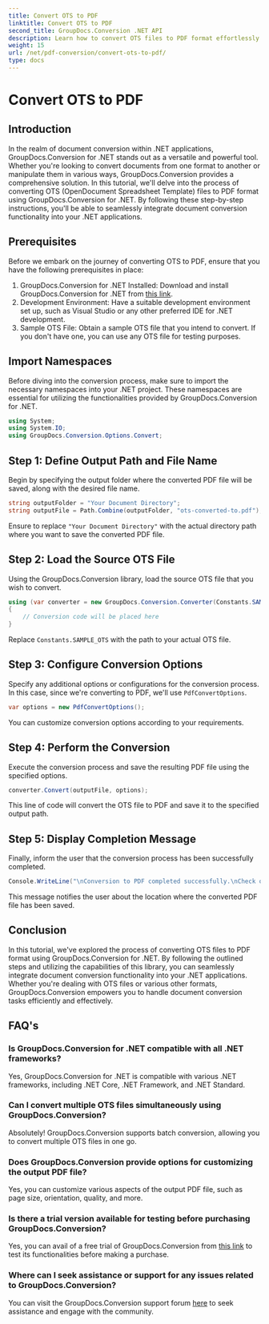 ```yaml
---
title: Convert OTS to PDF
linktitle: Convert OTS to PDF
second_title: GroupDocs.Conversion .NET API
description: Learn how to convert OTS files to PDF format effortlessly using GroupDocs.Conversion for .NET. Step-by-step tutorial included.
weight: 15
url: /net/pdf-conversion/convert-ots-to-pdf/
type: docs
---
```

# Convert OTS to PDF

## Introduction
In the realm of document conversion within .NET applications, GroupDocs.Conversion for .NET stands out as a versatile and powerful tool. Whether you're looking to convert documents from one format to another or manipulate them in various ways, GroupDocs.Conversion provides a comprehensive solution. In this tutorial, we'll delve into the process of converting OTS (OpenDocument Spreadsheet Template) files to PDF format using GroupDocs.Conversion for .NET. By following these step-by-step instructions, you'll be able to seamlessly integrate document conversion functionality into your .NET applications.
## Prerequisites
Before we embark on the journey of converting OTS to PDF, ensure that you have the following prerequisites in place:
1. GroupDocs.Conversion for .NET Installed: Download and install GroupDocs.Conversion for .NET from [this link](https://releases.groupdocs.com/conversion/net/).
2. Development Environment: Have a suitable development environment set up, such as Visual Studio or any other preferred IDE for .NET development.
3. Sample OTS File: Obtain a sample OTS file that you intend to convert. If you don't have one, you can use any OTS file for testing purposes.

## Import Namespaces
Before diving into the conversion process, make sure to import the necessary namespaces into your .NET project. These namespaces are essential for utilizing the functionalities provided by GroupDocs.Conversion for .NET.
```csharp
using System;
using System.IO;
using GroupDocs.Conversion.Options.Convert;
```
## Step 1: Define Output Path and File Name
Begin by specifying the output folder where the converted PDF file will be saved, along with the desired file name.
```csharp
string outputFolder = "Your Document Directory";
string outputFile = Path.Combine(outputFolder, "ots-converted-to.pdf");
```
Ensure to replace `"Your Document Directory"` with the actual directory path where you want to save the converted PDF file.
## Step 2: Load the Source OTS File
Using the GroupDocs.Conversion library, load the source OTS file that you wish to convert.
```csharp
using (var converter = new GroupDocs.Conversion.Converter(Constants.SAMPLE_OTS))
{
    // Conversion code will be placed here
}
```
Replace `Constants.SAMPLE_OTS` with the path to your actual OTS file.
## Step 3: Configure Conversion Options
Specify any additional options or configurations for the conversion process. In this case, since we're converting to PDF, we'll use `PdfConvertOptions`.
```csharp
var options = new PdfConvertOptions();
```
You can customize conversion options according to your requirements.
## Step 4: Perform the Conversion
Execute the conversion process and save the resulting PDF file using the specified options.
```csharp
converter.Convert(outputFile, options);
```
This line of code will convert the OTS file to PDF and save it to the specified output path.
## Step 5: Display Completion Message
Finally, inform the user that the conversion process has been successfully completed.
```csharp
Console.WriteLine("\nConversion to PDF completed successfully.\nCheck output in {0}", outputFolder);
```
This message notifies the user about the location where the converted PDF file has been saved.

## Conclusion
In this tutorial, we've explored the process of converting OTS files to PDF format using GroupDocs.Conversion for .NET. By following the outlined steps and utilizing the capabilities of this library, you can seamlessly integrate document conversion functionality into your .NET applications. Whether you're dealing with OTS files or various other formats, GroupDocs.Conversion empowers you to handle document conversion tasks efficiently and effectively.
## FAQ's
### Is GroupDocs.Conversion for .NET compatible with all .NET frameworks?
Yes, GroupDocs.Conversion for .NET is compatible with various .NET frameworks, including .NET Core, .NET Framework, and .NET Standard.
### Can I convert multiple OTS files simultaneously using GroupDocs.Conversion?
Absolutely! GroupDocs.Conversion supports batch conversion, allowing you to convert multiple OTS files in one go.
### Does GroupDocs.Conversion provide options for customizing the output PDF file?
Yes, you can customize various aspects of the output PDF file, such as page size, orientation, quality, and more.
### Is there a trial version available for testing before purchasing GroupDocs.Conversion?
Yes, you can avail of a free trial of GroupDocs.Conversion from [this link](https://releases.groupdocs.com/) to test its functionalities before making a purchase.
### Where can I seek assistance or support for any issues related to GroupDocs.Conversion?
You can visit the GroupDocs.Conversion support forum [here](https://forum.groupdocs.com/c/conversion/11) to seek assistance and engage with the community.
